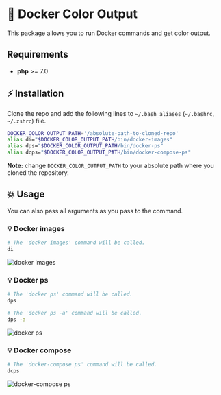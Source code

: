 # 🐳 Docker Color Output

This package allows you to run Docker commands and get color output.

## Requirements

- **php** >= 7.0

## ⚡️ Installation

Clone the repo and add the following lines to `~/.bash_aliases` (`~/.bashrc`, `~/.zshrc`) file.

```bash
DOCKER_COLOR_OUTPUT_PATH='/absolute-path-to-cloned-repo'
alias di="$DOCKER_COLOR_OUTPUT_PATH/bin/docker-images"
alias dps="$DOCKER_COLOR_OUTPUT_PATH/bin/docker-ps"
alias dcps="$DOCKER_COLOR_OUTPUT_PATH/bin/docker-compose-ps"
```

**Note:** change `DOCKER_COLOR_OUTPUT_PATH` to your absolute path where you cloned the repository.

## 💥 Usage

You can also pass all arguments as you pass to the command.

### 💡 Docker images

```bash
# The 'docker images' command will be called.
di
```

![docker images](https://user-images.githubusercontent.com/5787193/54311065-e5192080-45e4-11e9-8973-25ae5b12bea6.png)

### 💡 Docker ps

```bash
# The 'docker ps' command will be called.
dps
```

```bash
# The 'docker ps -a' command will be called.
dps -a
```

![docker ps](https://user-images.githubusercontent.com/5787193/54311067-e5192080-45e4-11e9-8fbb-6d30662656d4.png)

### 💡 Docker compose

```bash
# The 'docker-compose ps' command will be called.
dcps
```

![docker-compose ps](https://user-images.githubusercontent.com/5787193/54311063-e4808a00-45e4-11e9-8554-9704207a0db0.png)

